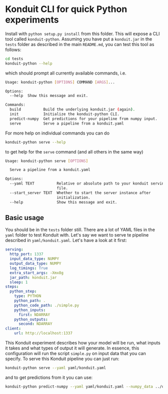 # Konduit CLI for quick Python experiments

Install with `python setup.py install` from this folder. This will expose a CLI tool called
`konduit-python`. Assuming you have put a `konduit.jar` in the `tests` folder as described
in the main `README.md`, you can test this tool as follows:

```bash
cd tests
konduit-python --help
```

which should prompt all currently available commands, i.e.

```bash
Usage: konduit-python [OPTIONS] COMMAND [ARGS]...

Options:
  --help  Show this message and exit.

Commands:
  build          Build the underlying konduit.jar (again).
  init           Initialize the konduit-python CLI.
  predict-numpy  Get predictions for your pipeline from numpy input.
  serve          Serve a pipeline from a konduit.yaml

```

For more help on individual commands you can do
```bash
konduit-python serve --help
```

to get help for the `serve` command (and all others in the same way)

```bash
Usage: konduit-python serve [OPTIONS]

  Serve a pipeline from a konduit.yaml

Options:
  --yaml TEXT          Relative or absolute path to your konduit serving YAML
                       file.
  --start_server TEXT  Whether to start the server instance after 
                       initialization.
  --help               Show this message and exit.
```

## Basic usage

You should be in the `tests` folder still. There are a lot of YAML files in the `yaml` folder
to test Konduit with. Let's say we want to serve te pipeline described in `yaml/konduit.yaml`.
Let's have a look at it first:

```yaml
serving:
  http_port: 1337
  input_data_type: NUMPY
  output_data_type: NUMPY
  log_timings: True
  extra_start_args: -Xmx8g
  jar_path: konduit.jar
  sleep: 1
steps:
  python_step:
    type: PYTHON
    python_path: .
    python_code_path: ./simple.py
    python_inputs:
      first: NDARRAY
    python_outputs:
      second: NDARRAY
client:
    url: http://localhost:1337
```

This Konduit experiment describes how your model will be run, what inputs it takes and
what types of output it will generate. In essence, this configuration will run the script
`simple.py` on input data that you can specify. To serve this Konduit pipeline you can
just run:

```bash
konduit-python serve --yaml yaml/konduit.yaml
```

and to get predictions from it you can use:

```bash
konduit-python predict-numpy --yaml yaml/konduit.yaml --numpy_data ../data/input-0.npy 

```